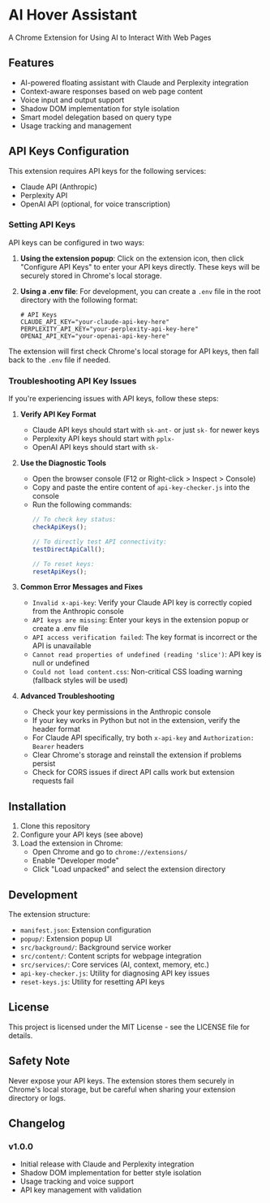 # AI Hover Assistant
A Chrome Extension for Using AI to Interact With Web Pages

## Features

- AI-powered floating assistant with Claude and Perplexity integration
- Context-aware responses based on web page content
- Voice input and output support
- Shadow DOM implementation for style isolation
- Smart model delegation based on query type
- Usage tracking and management

## API Keys Configuration

This extension requires API keys for the following services:
- Claude API (Anthropic)
- Perplexity API
- OpenAI API (optional, for voice transcription)

### Setting API Keys

API keys can be configured in two ways:

1. **Using the extension popup**: Click on the extension icon, then click "Configure API Keys" to enter your API keys directly. These keys will be securely stored in Chrome's local storage.

2. **Using a .env file**: For development, you can create a `.env` file in the root directory with the following format:
   ```
   # API Keys
   CLAUDE_API_KEY="your-claude-api-key-here"
   PERPLEXITY_API_KEY="your-perplexity-api-key-here"
   OPENAI_API_KEY="your-openai-api-key-here"
   ```

The extension will first check Chrome's local storage for API keys, then fall back to the `.env` file if needed.

### Troubleshooting API Key Issues

If you're experiencing issues with API keys, follow these steps:

1. **Verify API Key Format**
   - Claude API keys should start with `sk-ant-` or just `sk-` for newer keys
   - Perplexity API keys should start with `pplx-`
   - OpenAI API keys should start with `sk-`

2. **Use the Diagnostic Tools**
   - Open the browser console (F12 or Right-click > Inspect > Console)
   - Copy and paste the entire content of `api-key-checker.js` into the console
   - Run the following commands:
     ```javascript
     // To check key status:
     checkApiKeys();
     
     // To directly test API connectivity:
     testDirectApiCall();
     
     // To reset keys:
     resetApiKeys();
     ```

3. **Common Error Messages and Fixes**
   - `Invalid x-api-key`: Verify your Claude API key is correctly copied from the Anthropic console
   - `API keys are missing`: Enter your keys in the extension popup or create a .env file
   - `API access verification failed`: The key format is incorrect or the API is unavailable
   - `Cannot read properties of undefined (reading 'slice')`: API key is null or undefined
   - `Could not load content.css`: Non-critical CSS loading warning (fallback styles will be used)

4. **Advanced Troubleshooting**
   - Check your key permissions in the Anthropic console
   - If your key works in Python but not in the extension, verify the header format
   - For Claude API specifically, try both `x-api-key` and `Authorization: Bearer` headers
   - Clear Chrome's storage and reinstall the extension if problems persist
   - Check for CORS issues if direct API calls work but extension requests fail

## Installation

1. Clone this repository
2. Configure your API keys (see above)
3. Load the extension in Chrome:
   - Open Chrome and go to `chrome://extensions/`
   - Enable "Developer mode"
   - Click "Load unpacked" and select the extension directory

## Development

The extension structure:

- `manifest.json`: Extension configuration
- `popup/`: Extension popup UI
- `src/background/`: Background service worker
- `src/content/`: Content scripts for webpage integration
- `src/services/`: Core services (AI, context, memory, etc.)
- `api-key-checker.js`: Utility for diagnosing API key issues
- `reset-keys.js`: Utility for resetting API keys

## License

This project is licensed under the MIT License - see the LICENSE file for details.

## Safety Note

Never expose your API keys. The extension stores them securely in Chrome's local storage, but be careful when sharing your extension directory or logs.

## Changelog

### v1.0.0 
- Initial release with Claude and Perplexity integration
- Shadow DOM implementation for better style isolation
- Usage tracking and voice support
- API key management with validation